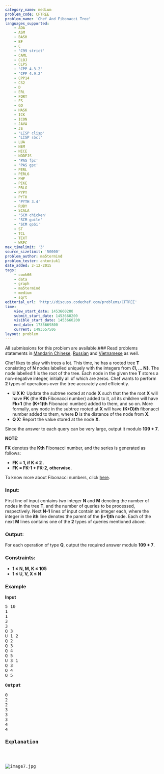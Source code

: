 ```yaml
---
category_name: medium
problem_code: CFTREE
problem_name: 'Chef And Fibonacci Tree'
languages_supported:
    - ADA
    - ASM
    - BASH
    - BF
    - C
    - 'C99 strict'
    - CAML
    - CLOJ
    - CLPS
    - 'CPP 4.3.2'
    - 'CPP 4.9.2'
    - CPP14
    - CS2
    - D
    - ERL
    - FORT
    - FS
    - GO
    - HASK
    - ICK
    - ICON
    - JAVA
    - JS
    - 'LISP clisp'
    - 'LISP sbcl'
    - LUA
    - NEM
    - NICE
    - NODEJS
    - 'PAS fpc'
    - 'PAS gpc'
    - PERL
    - PERL6
    - PHP
    - PIKE
    - PRLG
    - PYPY
    - PYTH
    - 'PYTH 3.4'
    - RUBY
    - SCALA
    - 'SCM chicken'
    - 'SCM guile'
    - 'SCM qobi'
    - ST
    - TCL
    - TEXT
    - WSPC
max_timelimit: '3'
source_sizelimit: '50000'
problem_author: ma5termind
problem_tester: antoniuk1
date_added: 2-12-2015
tags:
    - cook66
    - data
    - graph
    - ma5termind
    - medium
    - sqrt
editorial_url: 'http://discuss.codechef.com/problems/CFTREE'
time:
    view_start_date: 1453660200
    submit_start_date: 1453660200
    visible_start_date: 1453660200
    end_date: 1735669800
    current: 1493557506
layout: problem
---
```

All submissions for this problem are available.###  Read problems statements in [Mandarin Chinese](http://www.codechef.com/download/translated/COOK66/mandarin/CFTREE.pdf), [Russian](http://www.codechef.com/download/translated/COOK66/russian/CFTREE.pdf) and [Vietnamese](http://www.codechef.com/download/translated/COOK66/vietnamese/CFTREE.pdf) as well.

Chef likes to play with trees a lot. This time, he has a rooted tree **T** consisting of **N** nodes labelled uniquely with the integers from **{1, … N}**. The node labelled **1** is the root of the tree. Each node in the given tree **T** stores a non-negative integer, initially all of which are zeros. Chef wants to perform **2** types of operations over the tree accurately and efficiently.

- **U X K:** Update the subtree rooted at node **X** such that the the root **X** will have **FK** (the **Kth** Fibonacci number) added to it, all its children will have **Fk+1** (the **(K+1)th** Fibonacci number) added to them, and so on. More formally, any node in the subtree rooted at **X** will have **(K+D)th** fibonacci number added to them, where **D** is the distance of the node from **X**.
- **Q X:** Report the value stored at the node **X**.

Since the answer to each query can be very large, output it modulo **109 + 7**.

**NOTE:**

**FK** denotes the **Kth** Fibonacci number, and the series is generated as follows:

- **FK = 1, if K ≤ 2** .
- **FK = FK-1 + FK-2, otherwise.**

To know more about Fibonacci numbers, click [here](https://en.wikipedia.org/wiki/Fibonacci_number).

### Input:

First line of input contains two integer **N** and **M** denoting the number of nodes in the tree **T**, and the number of queries to be processed, respectively. Next **N-1** lines of input contain an integer each, where the integer in the **ith** line denotes the parent of the **(i+1)th** node. Each of the next **M** lines contains one of the **2** types of queries mentioned above.

### Output:

For each operation of type **Q**, output the required answer modulo **109 + 7**.

### Constraints:

- **1 ≤ N, M, K ≤ 105**
- **1 ≤ U, V, X ≤ N**

### Example

**Input**

<pre>
5 10
1
1
3
3
Q 3
U 1 2
Q 2
Q 3
Q 4
Q 5
U 3 1
Q 3
Q 4
Q 5

<b>Output</b>

0
2
2
3
3
3
4
4
<h3>Explanation</h3>
<p>
<img src="https://s3.amazonaws.com/hr-challenge-images/3194/1452931833-352a82ea85-image7.jpg" title="image7.jpg"></img>
</p>

</pre>